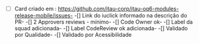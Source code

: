 -[ ] Card criado em : https://github.com/itau-corp/itau-oq6-modules-release-mobile/issues-
-[] Link do iuclick informado na descrição do PR-
-[] 2 Approvers reviews - mínimo-
-[] Code Owner ok-
-[] Label da squad adicionada-
-[] Label CodeReview ok adicionada-
-[] Validado por Qualidade-
-[] Validado por Acessibilidade
